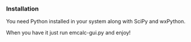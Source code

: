 
### Installation
You need Python installed in your system along with SciPy and wxPython.

When you have it just run emcalc-gui.py and enjoy!
